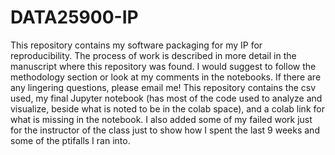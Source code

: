 # DATA25900-IP


This repository contains my software packaging for my IP for reproducibility. The process of work is described in more detail in the manuscript where this repository was found. I would suggest to follow the methodology section or look at my comments in the notebooks. If there are any lingering questions, please email me!
This repository contains the csv used, my final Jupyter notebook (has most of the code used to analyze and visualize, beside what is noted to be in the colab space), and a colab link for what is missing in the notebook. I also added some of my failed work just for the instructor of the class just to show how I spent the last 9 weeks and some of the ptifalls I ran into. 
